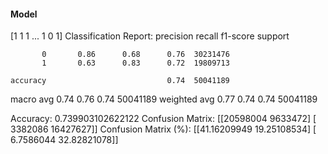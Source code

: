 #### Model
[1 1 1 ... 1 0 1]
Classification Report:
              precision    recall  f1-score   support

           0       0.86      0.68      0.76  30231476
           1       0.63      0.83      0.72  19809713

    accuracy                           0.74  50041189
   macro avg       0.74      0.76      0.74  50041189
weighted avg       0.77      0.74      0.74  50041189

Accuracy: 0.739903102622122
Confusion Matrix:
[[20598004  9633472]
 [ 3382086 16427627]]
Confusion Matrix (%):
[[41.16209949 19.25108534]
 [ 6.7586044  32.82821078]]
